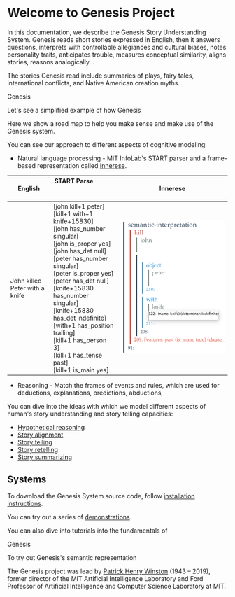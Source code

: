 # Welcome to Genesis Project

In this documentation, we describe the Genesis Story Understanding System. Genesis reads short stories expressed in English, then it answers questions, interprets with controllable allegiances and cultural biases, notes personality traits, anticipates trouble, measures conceptual similarity, aligns stories, reasons analogically...

The stories Genesis read include summaries of plays, fairy tales, international conflicts, and Native American creation myths.

Genesis

Let's see a simplified example of how Genesis


Here we show a road map to help you make sense and make use of the Genesis system.

You can see our approach to different aspects of cognitive modeling:

* Natural language processing - MIT InfoLab's START parser and a frame-based representation called [Innerese](innerese.md).

English  |  START Parse &nbsp; &nbsp; &nbsp; &nbsp; &nbsp; &nbsp; &nbsp; &nbsp; &nbsp; &nbsp; &nbsp; &nbsp; &nbsp; &nbsp; &nbsp;&nbsp; &nbsp; &nbsp; &nbsp; &nbsp; &nbsp;&nbsp; &nbsp; &nbsp; &nbsp; &nbsp; &nbsp;|  Innerese
--|---|--
John killed Peter with a knife  | [john kill+1 peter]<br />[kill+1 with+1 knife+15830]<br />[john has_number singular]<br />[john is_proper yes]<br />[john has_det null]<br />[peter has_number singular]<br />[peter is_proper yes]<br />[peter has_det null]<br />[knife+15830 has_number singular]<br />[knife+15830 has_det indefinite]<br />[with+1 has_position trailing]<br />[kill+1 has_person 3]<br />[kill+1 has_tense past]<br />[kill+1 is_main yes]  |  ![innerese-kill](imgs/innerese-kill.png)

* Reasoning - Match the frames of events and rules, which are used for deductions, explanations, predictions, abductions,

You can dive into the ideas with which we model different aspects of human's story understanding and story telling capacities:

* [Hypothetical reasoning](hypothetical-reasoner.md)
* [Story alignment](story-aligner.md)
* [Story telling](story-teller.md)
* [Story retelling](story-reteller.md)
* [Story summarizing](story-summarizer.md)


## Systems

To download the Genesis System source code, follow [installation instructions](genesis-installation.md).

You can try out a series of [demonstrations](genesis-demonstrations.md).

You can also dive into tutorials into the fundamentals of

Genesis

To try out Genesis's semantic representation


The Genesis project was lead by [Patrick Henry Winston](https://people.csail.mit.edu/phw/) (1943 – 2019), former director of the MIT Artificial Intelligence Laboratory and Ford Professor of Artificial Intelligence and Computer Science Laboratory at MIT.

